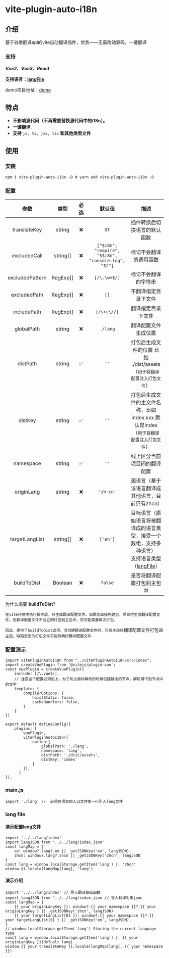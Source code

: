 # vite-plugin-auto-i18n

## 介绍

基于谷歌翻译api的vite自动翻译插件，优势——无需改动源码，一键翻译

### 支持

***Vue2、Vue3、React***

**支持语言：[langFile](./language.js)**

demo项目地址：[demo](https://github.com/wenps/vitePluginAutoI18nDemo)

## 特点

* **不影响源代码（不再需要替换源代码中的i18n）。**
* **一键翻译.**
* **支持** `js, ts, jsx, tsx` **和其他类型文件**

## 使用

### 安装

```
npm i vite-plugin-auto-i18n -D # yarn add vite-plugin-auto-i18n -D
```

### 配置

|      参数      |   类型   | 必选 |                        默认值                        |                                                       描述                                                       |
| :-------------: | :------: | :--: | :---------------------------------------------------: | :--------------------------------------------------------------------------------------------------------------: |
|  translateKey  |  string  |  ❌  |                        `$t`                        |                                           插件转换后切换语言的默认函数                                           |
|  excludedCall  | string[] |  ❌  | `["$i8n", "require", "$$i8n", "console.log", "$t"]` |                                              标记不会翻译的调用函数                                              |
| excludedPattern | RegExp[] |  ❌  |                    `[/\.\w+$/]`                    |                                               标记不会翻译的字符串                                               |
|  excludedPath  | RegExp[] |  ❌  |                        `[]`                        |                                               不翻译指定目录下文件                                               |
|   includePath   | RegExp[] |  ❌  |                     `[/src\//]`                     |                                                翻译指定目录下文件                                                |
|   globalPath   |  string  |  ❌  |                      `./lang`                      |                                               翻译配置文件生成位置                                               |
|    distPath    |  string  |  ✅  |                        `''`                        |                 打包后生成文件的位置 比如 ./dist/assets<br />（`用于将翻译配置注入打包文件`）                 |
|     distKey     |  string  |  ✅  |                        `''`                        |          打包后生成文件的主文件名称，比如index.xxx 默认是index<br />（`用于将翻译配置注入打包文件`）          |
|    namespace    |  string  |  ✅  |                        `''`                        |                                           线上区分当前项目间的翻译配置                                           |
|   originLang   |  string  |  ❌  |                      `'zh-cn'`                      |                                 源语言（基于该语言翻译成其他语言，目前只有zhcn）                                 |
| targetLangList | string[] |  ❌  |                      `['en']`                      | 目标语言（原始语言将被翻译成的语言类型，接受一个数组，支持多种语言）<br />支持语言类型（[langFile](./language.js)） |
|   buildToDist   | Boolean |  ❌  |                       `false`                       |                                            是否将翻译配置打包到主包中                                            |

为什么需要 **buildToDist**?

`在vite环境中执行插件后，只生成翻译配置文件。如果您直接构建它，项目将生成翻译配置文件。但翻译配置文件不会立即打包到主包中，您可能需要再次打包。`

`因此，提供了buildToDist选项，当创建翻译配置文件时，它将主动将`翻译配置文件打包进 `主包，缺陷是您的打包文件可能有两份翻译配置文件`

### 配置演示

```
import vitePluginAutoI18n from "../vitePluginAutoI18n/src/index";
import createVuePlugin from '@vitejs/plugin-vue';
const vuePlugin = createVuePlugin({
    include: [/\.vue$/],
    // 注意这个配置必须加上，为了防止插件解析的时候创建静态的节点，解析得不到节点中的文字
    template: {
        compilerOptions: {
            hoistStatic: false,
            cacheHandlers: false,
        }
    } 
})

export default defineConfig({
    plugins: [
        vuePlugin,
        vitePluginAutoI18n({
            option:{
                globalPath: './lang',
                namespace: 'lang',
                distPath: './dist/assets',
                distKey: 'index'
            }
        }),
      ]
});
```

### main.js

```
import './lang' //  必须在项目的入口文件第一行引入lang文件
```

### lang file

#### 演示配置lang文件

```
import '../../lang/index'
import langJSON from '../../lang/index.json'
const langMap = {
    en: window?.lang?.en || _getJSONKey('en', langJSON),
    zhcn: window?.lang?.zhcn || _getJSONKey('zhcn', langJSON
}
const lang = window.localStorage.getItem('lang') || 'zhcn'
window.$t.locale(langMap[lang], 'lang')
```

#### 演示介绍

```import
import '../../lang/index' // 导入翻译基础函数
import langJSON from '../../lang/index.json // 导入翻译对象json
const langMap = {
    {{ your originLangKey }}: window?.{{ your namespace }}?.{{ your originLangKey } || _getJSONKey('zhcn', langJSON)
    {{ your targetLangList[0] }}: window?.{{ your namespace }}?.{{ your targetLangList[0] } || _getJSONKey('en', langJSON),
}
// window.localStorage.getItem('lang') Storing the current language type
const lang = window.localStorage.getItem('lang') || {{ your originLangKey }}(defualt lang)
window.{{ your translateKey }}.locale(langMap[lang], {{ your namespace }})
```
